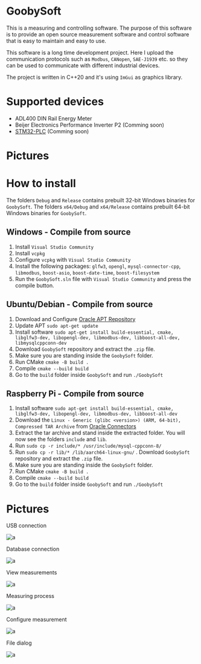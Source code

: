 # GoobySoft

This is a measuring and controlling software. The purpose of this software is to provide an open source measurement software and control software that is easy to maintain and easy to use. 

This software is a long time development project. Here I upload the communication protocols such as `Modbus`, `CANopen`, `SAE-J1939` etc. so they can be used to communicate with different industrial devices.

The project is written in C++20 and it's using `ImGui` as graphics library.

# Supported devices

 - ADL400 DIN Rail Energy Meter
 - Beijer Electronics Performance Inverter P2 (Comming soon)
 - [STM32-PLC](https://github.com/DanielMartensson/STM32-PLC) (Comming soon)

# Pictures

# How to install

The folders `Debug` and `Release` contains prebuilt 32-bit Windows binaries for `GoobySoft`.
The folders `x64/Debug` and `x64/Release` contains prebuilt 64-bit Windows binaries for `GoobySoft`.

## Windows - Compile from source

 1. Install `Visual Studio Community`
 2. Install `vcpkg`
 3. Configure `vcpkg` with `Visual Studio Community`
 4. Install the following packages: `glfw3`, `opengl`, `mysql-connector-cpp`, `libmodbus`, `boost-asio`, `boost-date-time`, `boost-filesystem`
 5. Run the `GoobySoft.sln` file with `Visual Studio Community` and press the compile button.

## Ubuntu/Debian - Compile from source

 1. Download and Configure [Oracle APT Repository](https://dev.mysql.com/downloads/repo/apt/)
 2. Update APT `sudo apt-get update`
 3. Install software `sudo apt-get install build-essential, cmake, libglfw3-dev, libopengl-dev, libmodbus-dev, libboost-all-dev, libmysqlcppconn-dev`
 4. Download `GoobySoft` repository and extract the `.zip` file.
 5. Make sure you are standing inside the `GoobySoft` folder.
 5. Run CMake `cmake -B build .`
 6. Compile `cmake --build build` 
 7. Go to the `build` folder inside `GoobySoft` and run `./GoobySoft`  

## Raspberry Pi - Compile from source
 1. Install software `sudo apt-get install build-essential, cmake, libglfw3-dev, libopengl-dev, libmodbus-dev, libboost-all-dev`
 2. Download the `Linux - Generic (glibc <version>) (ARM, 64-bit), Compressed TAR Archive` from [Oracle Connectors](https://dev.mysql.com/downloads/connector/cpp/)
 3. Extract the tar archive and stand inside the extracted folder. You will now see the folders `include` and `lib`.
 4. Run `sudo cp -r include/* /usr/include/mysql-cppconn-8/`
 5. Run `sudo cp -r lib/* /lib/aarch64-linux-gnu/`
. Download `GoobySoft` repository and extract the `.zip` file.
 6. Make sure you are standing inside the `GoobySoft` folder.
 7. Run CMake `cmake -B build .`
 8. Compile `cmake --build build` 
 9. Go to the `build` folder inside `GoobySoft` and run `./GoobySoft`  

# Pictures

USB connection

![a](https://github.com/DanielMartensson/GoobySoft/blob/main/Pictures/USB.png?raw=true)

Database connection

![a](https://github.com/DanielMartensson/GoobySoft/blob/main/Pictures/Database.png?raw=true)

View measurements

![a](https://github.com/DanielMartensson/GoobySoft/blob/main/Pictures/ViewMeasurement.png?raw=true)

Measuring process

![a](https://github.com/DanielMartensson/GoobySoft/blob/main/Pictures/Measure.png?raw=true)

Configure measurement

![a](https://github.com/DanielMartensson/GoobySoft/blob/main/Pictures/ConfigureMeasurement.png?raw=true)

File dialog

![a](https://github.com/DanielMartensson/GoobySoft/blob/main/Pictures/FileDialog.png?raw=true)